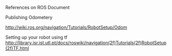 


References on ROS Document

Publishing Odometery

http://wiki.ros.org/navigation/Tutorials/RobotSetup/Odom


Setting up your robot using tf
http://library.isr.ist.utl.pt/docs/roswiki/navigation(2f)Tutorials(2f)RobotSetup(2f)TF.html
